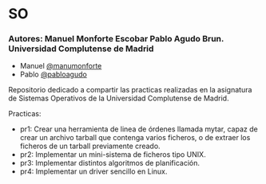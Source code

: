 # SO

### Autores: Manuel Monforte Escobar Pablo Agudo Brun. Universidad Complutense de Madrid
* Manuel [@manumonforte](https://github.com/manumonforte)
* Pablo [@pabloagudo](https://github.com/pibloo94/)

Repositorio dedicado a compartir las practicas realizadas en la asignatura de Sistemas Operativos de la Universidad Complutense de Madrid.

Practicas:
- pr1: Crear una herramienta de linea de órdenes llamada mytar, capaz de crear un archivo tarball que contenga varios ficheros, o de extraer los ficheros de un tarball previamente creado.
- pr2: Implementar un mini-sistema de ficheros tipo UNIX.
- pr3: Implementar distintos algoritmos de planificación.
- pr4: Implementar un driver sencillo en Linux.

